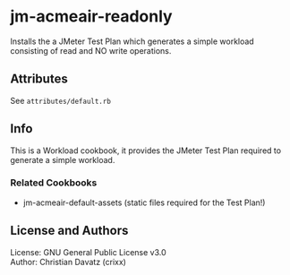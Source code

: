 # jm-acmeair-readonly

Installs the a JMeter Test Plan which generates a simple workload consisting of read and NO write operations. 

## Attributes
See `attributes/default.rb`

## Info
This is a Workload cookbook, it provides the JMeter Test Plan required to generate a simple workload. 

### Related Cookbooks
- jm-acmeair-default-assets (static files required for the Test Plan!)

## License and Authors
License: GNU General Public License v3.0  
Author: Christian Davatz (crixx)